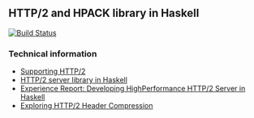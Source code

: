 ## HTTP/2 and HPACK library in Haskell

[![Build Status](https://travis-ci.org/kazu-yamamoto/http2.svg?branch=master)](https://travis-ci.org/kazu-yamamoto/http2)

### Technical information

- [Supporting HTTP/2](https://www.yesodweb.com/blog/2015/07/http2)
- [HTTP/2 server library in Haskell](https://kazu-yamamoto.hatenablog.jp/entry/2019/06/21/124224)
- [Experience Report: Developing HighPerformance HTTP/2 Server in Haskell](http://www.mew.org/~kazu/doc/paper/http2-haskell-2016.pdf)
- [Exploring HTTP/2 Header Compression](https://www.mew.org/~kazu/doc/paper/hpack-2017.pdf)
